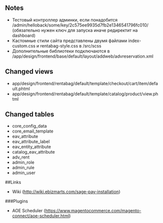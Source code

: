 ## Notes
- Тестовый контроллер админки, если понадобится /admin/helloback/some/key/2c575ee9935d7fb2e1346541796fc010/ (обязательно нужен ключ для запуска иначе редиректит на dashboard)
- Кастомные стили сайта представлены двумя файлами index-custom.css и rentabag-style.css в /src/scss
- Дополнительные библиотеки подключаются в /app/design/frontend/base/default/layout/addweb/advreservation.xml


## Changed views
- app/design/frontend/rentabag/default/template/checkout/cart/item/default.phtml
- app/design/frontend/rentabag/default/template/catalog/product/view.phtml

## Changed tables
- core_config_data
- core_email_template 
- eav_attribute
- eav_attribute_label
- eav_entity_attribute
- catalog_eav_attribute
- adv_rent
- admin_role
- admin_rule
- admin_user

##Links
- Wiki (http://wiki.ebizmarts.com/sage-pay-installation)

###Plugins
- AOE Scheduler (https://www.magentocommerce.com/magento-connect/aoe-scheduler.html)

